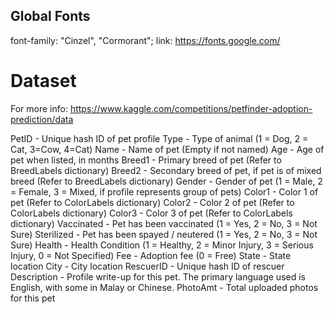 ## Global Fonts

font-family: "Cinzel", "Cormorant";
link: https://fonts.google.com/

# Dataset

For more info: https://www.kaggle.com/competitions/petfinder-adoption-prediction/data

PetID - Unique hash ID of pet profile
Type - Type of animal (1 = Dog, 2 = Cat, 3=Cow, 4=Cat)
Name - Name of pet (Empty if not named)
Age - Age of pet when listed, in months
Breed1 - Primary breed of pet (Refer to BreedLabels dictionary)
Breed2 - Secondary breed of pet, if pet is of mixed breed (Refer to BreedLabels dictionary)
Gender - Gender of pet (1 = Male, 2 = Female, 3 = Mixed, if profile represents group of pets)
Color1 - Color 1 of pet (Refer to ColorLabels dictionary)
Color2 - Color 2 of pet (Refer to ColorLabels dictionary)
Color3 - Color 3 of pet (Refer to ColorLabels dictionary)
Vaccinated - Pet has been vaccinated (1 = Yes, 2 = No, 3 = Not Sure)
Sterilized - Pet has been spayed / neutered (1 = Yes, 2 = No, 3 = Not Sure)
Health - Health Condition (1 = Healthy, 2 = Minor Injury, 3 = Serious Injury, 0 = Not Specified)
Fee - Adoption fee (0 = Free)
State - State location
City - City location
RescuerID - Unique hash ID of rescuer
Description - Profile write-up for this pet. The primary language used is English, with some in Malay or Chinese.
PhotoAmt - Total uploaded photos for this pet
